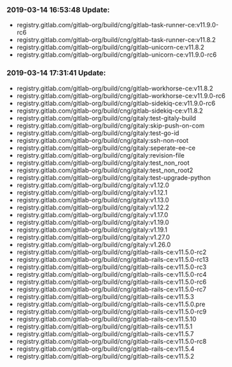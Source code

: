 ### 2019-03-14 16:53:48 Update:

- registry.gitlab.com/gitlab-org/build/cng/gitlab-task-runner-ce:v11.9.0-rc6
- registry.gitlab.com/gitlab-org/build/cng/gitlab-task-runner-ce:v11.8.2
- registry.gitlab.com/gitlab-org/build/cng/gitlab-unicorn-ce:v11.8.2
- registry.gitlab.com/gitlab-org/build/cng/gitlab-unicorn-ce:v11.9.0-rc6
### 2019-03-14 17:31:41 Update:

- registry.gitlab.com/gitlab-org/build/cng/gitlab-workhorse-ce:v11.8.2
- registry.gitlab.com/gitlab-org/build/cng/gitlab-workhorse-ce:v11.9.0-rc6
- registry.gitlab.com/gitlab-org/build/cng/gitlab-sidekiq-ce:v11.9.0-rc6
- registry.gitlab.com/gitlab-org/build/cng/gitlab-sidekiq-ce:v11.8.2
- registry.gitlab.com/gitlab-org/build/cng/gitaly:test-gitaly-build
- registry.gitlab.com/gitlab-org/build/cng/gitaly:skip-push-on-com
- registry.gitlab.com/gitlab-org/build/cng/gitaly:test-go-id
- registry.gitlab.com/gitlab-org/build/cng/gitaly:ssh-non-root
- registry.gitlab.com/gitlab-org/build/cng/gitaly:seperate-ee-ce
- registry.gitlab.com/gitlab-org/build/cng/gitaly:revision-file
- registry.gitlab.com/gitlab-org/build/cng/gitaly:test_non_root
- registry.gitlab.com/gitlab-org/build/cng/gitaly:test_non_root2
- registry.gitlab.com/gitlab-org/build/cng/gitaly:test-upgrade-python
- registry.gitlab.com/gitlab-org/build/cng/gitaly:v1.12.0
- registry.gitlab.com/gitlab-org/build/cng/gitaly:v1.12.1
- registry.gitlab.com/gitlab-org/build/cng/gitaly:v1.13.0
- registry.gitlab.com/gitlab-org/build/cng/gitaly:v1.12.2
- registry.gitlab.com/gitlab-org/build/cng/gitaly:v1.17.0
- registry.gitlab.com/gitlab-org/build/cng/gitaly:v1.19.0
- registry.gitlab.com/gitlab-org/build/cng/gitaly:v1.19.1
- registry.gitlab.com/gitlab-org/build/cng/gitaly:v1.27.0
- registry.gitlab.com/gitlab-org/build/cng/gitaly:v1.26.0
- registry.gitlab.com/gitlab-org/build/cng/gitlab-rails-ce:v11.5.0-rc2
- registry.gitlab.com/gitlab-org/build/cng/gitlab-rails-ce:v11.5.0-rc13
- registry.gitlab.com/gitlab-org/build/cng/gitlab-rails-ce:v11.5.0-rc3
- registry.gitlab.com/gitlab-org/build/cng/gitlab-rails-ce:v11.5.0-rc4
- registry.gitlab.com/gitlab-org/build/cng/gitlab-rails-ce:v11.5.0-rc6
- registry.gitlab.com/gitlab-org/build/cng/gitlab-rails-ce:v11.5.0-rc7
- registry.gitlab.com/gitlab-org/build/cng/gitlab-rails-ce:v11.5.3
- registry.gitlab.com/gitlab-org/build/cng/gitlab-rails-ce:v11.5.0.pre
- registry.gitlab.com/gitlab-org/build/cng/gitlab-rails-ce:v11.5.0-rc9
- registry.gitlab.com/gitlab-org/build/cng/gitlab-rails-ce:v11.5.10
- registry.gitlab.com/gitlab-org/build/cng/gitlab-rails-ce:v11.5.1
- registry.gitlab.com/gitlab-org/build/cng/gitlab-rails-ce:v11.5.7
- registry.gitlab.com/gitlab-org/build/cng/gitlab-rails-ce:v11.5.0-rc8
- registry.gitlab.com/gitlab-org/build/cng/gitlab-rails-ce:v11.5.4
- registry.gitlab.com/gitlab-org/build/cng/gitlab-rails-ce:v11.5.2

